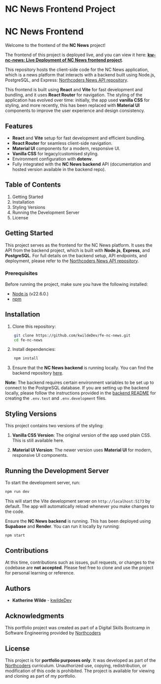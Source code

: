 # NC News Frontend Project

# NC News Frontend

Welcome to the frontend of the **NC News** project! 

The frontend of this project is deployed live, and you can view it here: [**kw-nc-news: Live Deployment of NC News frontend project**](https://kw-nc-news.netlify.app/).

This repository hosts the client-side code for the NC News application, which is a news platform that interacts with a backend built using Node.js, PostgreSQL, and Express: [Northcoders News API repository](https://github.com/kwildeDev/be-nc-news).

This frontend is built using **React** and **Vite** for fast development and bundling, and it uses **React Router** for navigation. The styling of the application has evolved over time: initially, the app used **vanilla CSS** for styling, and more recently, this has been replaced with **Material UI** components to improve the user experience and design consistency.

## Features

-   **React** and **Vite** setup for fast development and efficient bundling.
-   **React Router** for seamless client-side navigation.
-   **Material UI** components for a modern, responsive UI.
-   **Vanilla CSS** for legacy/customised styling.
-   Environment configuration with **dotenv**.
-   Fully integrated with the **NC News backend** API (documentation and hosted version available in the backend repo).

## Table of Contents

1.  Getting Started
2.  Installation
3.  Styling Versions
4.  Running the Development Server
6.  License

## Getting Started

This project serves as the frontend for the NC News platform. It uses the API from the backend project, which is built with **Node.js**, **Express**, and **PostgreSQL**. For full details on the backend setup, API endpoints, and deployment, please refer to the [Northcoders News API repository](https://github.com/kwildeDev/be-nc-news).

### Prerequisites

Before running the project, make sure you have the following installed:

-   [Node.js](https://nodejs.org/) (v22.6.0.)
-   [npm](https://www.npmjs.com/)

## Installation

1.  Clone this repository:
```bash
    git clone https://github.com/kwildeDev/fe-nc-news.git
    cd fe-nc-news
```

2. Install dependencies:
```bash
	npm install
```

3. Ensure that the **NC News backend** is running locally. You can find the backend repository [here](https://github.com/kwildeDev/be-nc-news).
   
**Note:** The backend requires certain environment variables to be set up to connect to the PostgreSQL database. If you are setting up the backend locally, please follow the instructions provided in the [backend README](https://github.com/kwildeDev/be-nc-news#) for creating the `.env.test` and `.env.development` files.

## Styling Versions

This project contains two versions of the styling:

1.  **Vanilla CSS Version**: The original version of the app used plain CSS. This is still available here.
    
2.  **Material UI Version**: The newer version uses **Material UI** for modern, responsive UI components.

## Running the Development Server

To start the development server, run:
```bash
npm run dev
```
This will start the Vite development server on `http://localhost:5173` by default. The app will automatically reload whenever you make changes to the code.

Ensure the **NC News backend** is running. This has been deployed using **Supabase** and **Render**. You can run it locally by running:
```bash
npm start
```

## Contributions

At this time, contributions such as issues, pull requests, or changes to the codebase are **not accepted**. Please feel free to clone and use the project for personal learning or reference.

## Authors

-   **Katherine Wilde** - [kwildeDev](https://github.com/kwildeDev)
    

## Acknowledgments

This portfolio project was created as part of a Digital Skills Bootcamp in Software Engineering provided by [Northcoders](https://northcoders.com/)

## License

This project is for **portfolio purposes only**. It was developed as part of the [Northcoders](https://northcoders.com/) curriculum. Unauthorized use, copying, redistribution, or modification of this code is prohibited. The project is available for viewing and cloning as part of my portfolio.
